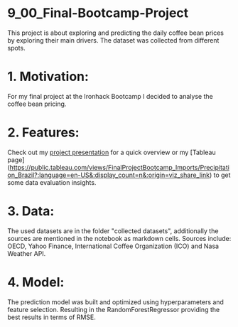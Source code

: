# 9_00_Final-Bootcamp-Project
This project is about exploring and predicting the daily coffee bean prices by exploring their main drivers. The dataset was collected from different spots.


# 1. Motivation: 

For my final project at the Ironhack Bootcamp I decided to analyse the coffee bean pricing. 

# 2. Features: 

Check out my [project presentation](https://github.com/jochabo/9_00_Final-Bootcamp-Project/blob/main/FinalProject-IronhackBootcamp.pdf) for a quick overview or my [Tableau page] (https://public.tableau.com/views/FinalProjectBootcamp_Imports/Precipitation_Brazil?:language=en-US&:display_count=n&:origin=viz_share_link) to get some data evaluation insights. 

# 3. Data: 

The used datasets are in the folder "collected datasets", additionally the sources are mentioned in the notebook as markdown cells.
Sources include: OECD, Yahoo Finance, International Coffee Organization (ICO) and Nasa Weather API.

# 4. Model:
The prediction model was built and optimized using hyperparameters and feature selection. Resulting in the RandomForestRegressor providing the best results in terms of RMSE.
